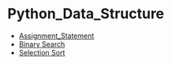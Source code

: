 # Python_Data_Structure
* [Assignment_Statement](https://github.com/imhimansu28/Python_Data_Structure/blob/master/Topic/Assignment_statement.md)
* [Binary Search](https://github.com/imhimansu28/Python_Data_Structure/blob/master/Topic/Binary_Search.md)
* [Selection Sort](https://github.com/imhimansu28/Python_Data_Structure/blob/master/Topic/Selection_Sort.md)
